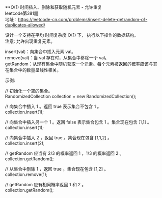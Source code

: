 **O(1) 时间插入、删除和获取随机元素 - 允许重复<br/>
leetcode第381题<br/>
地址：https://leetcode-cn.com/problems/insert-delete-getrandom-o1-duplicates-allowed/<br/>

设计一个支持在平均 时间复杂度 O(1) 下， 执行以下操作的数据结构。<br/>
注意: 允许出现重复元素。<br/>

insert(val)：向集合中插入元素 val。<br/>
remove(val)：当 val 存在时，从集合中移除一个 val。<br/>
getRandom：从现有集合中随机获取一个元素。每个元素被返回的概率应该与其在集合中的数量呈线性相关。<br/>

示例:<br/>

// 初始化一个空的集合。<br/>
RandomizedCollection collection = new RandomizedCollection();<br/>

// 向集合中插入 1 。返回 true 表示集合不包含 1 。<br/>
collection.insert(1);<br/>

// 向集合中插入另一个 1 。返回 false 表示集合包含 1 。集合现在包含 [1,1] 。<br/>
collection.insert(1);<br/>

// 向集合中插入 2 ，返回 true 。集合现在包含 [1,1,2] 。<br/>
collection.insert(2);<br/>

// getRandom 应当有 2/3 的概率返回 1 ，1/3 的概率返回 2 。<br/>
collection.getRandom();<br/>

// 从集合中删除 1 ，返回 true 。集合现在包含 [1,2] 。<br/>
collection.remove(1);<br/>

// getRandom 应有相同概率返回 1 和 2 。<br/>
collection.getRandom();<br/>


